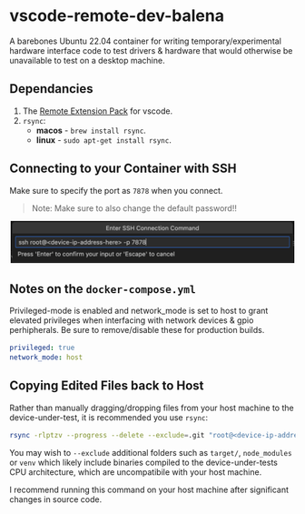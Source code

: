 # vscode-remote-dev-balena

A barebones Ubuntu 22.04 container for writing temporary/experimental hardware interface code to test drivers & hardware that would otherwise be unavailable to test on a desktop machine.

## Dependancies
1. The [Remote Extension Pack](https://marketplace.visualstudio.com/items?itemName=ms-vscode-remote.vscode-remote-extensionpack) for vscode.
2. `rsync`:
    * **macos** - `brew install rsync`.
    * **linux** - `sudo apt-get install rsync`.

## Connecting to your Container with SSH
Make sure to specify the port as `7878` when you connect.

> Note: Make sure to also change the default password!!

<p align="center">
    <img src="docs/image.png" width="500">
</p>

## Notes on the `docker-compose.yml`
Privileged-mode is enabled and network_mode is set to host to grant elevated privileges when interfacing with network devices & gpio perhipherals. Be sure to remove/disable these for production builds.
```yaml
privileged: true
network_mode: host
```

## Copying Edited Files back to Host
Rather than manually dragging/dropping files from your host machine to the device-under-test, it is recommended you use `rsync`:

```bash
rsync -rlptzv --progress --delete --exclude=.git "root@<device-ip-address-here>:~/app/" <dir-on-your-host-machine>
```

You may wish to `--exclude` additional folders such as `target/`, `node_modules` or `venv` which likely include binaries compiled to the device-under-tests CPU architecture, which are uncompatibile with your host machine.

I recommend running this command on your host machine after significant changes in source code.


